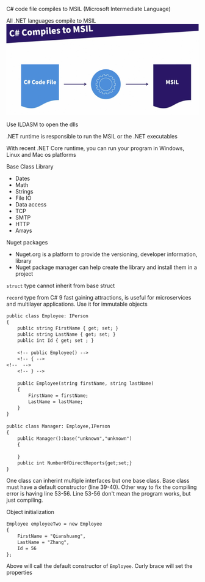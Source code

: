 C# code file compiles to MSIL (Microsoft Intermediate Language)

All .NET languages compile to MSIL
![](images/csharpcompiling.png)

Use ILDASM to open the dlls

.NET runtime is responsible to run the MSIL or the .NET executables

With recent .NET Core runtime, you can run your program in Windows, Linux and Mac os platforms

Base Class Library
- Dates
- Math
- Strings
- File IO
- Data access
- TCP
- SMTP
- HTTP
- Arrays


Nuget packages
- Nuget.org is a platform to provide the versioning, developer information, library
- Nuget package manager can help create the library and install them in a project

`struct` type cannot inherit from base struct

`record` type from C# 9 fast gaining attractions, is useful for microservices and multilayer applications. Use it for immutable objects

```
public class Employee: IPerson
{
    public string FirstName { get; set; }
    public string LastName { get; set; }
    public int Id { get; set ; }

    <!-- public Employee() -->
    <!-- { -->
<!--  -->
    <!-- } -->

    public Employee(string firstName, string lastName)
    {
        FirstName = firstName;
        LastName = lastName;
    }
}

public class Manager: Employee,IPerson
{
    public Manager():base("unknown","unknown")
    {

    }
    public int NumberOfDirectReports{get;set;}
}
```

One class can inherint multiple interfaces but one base class. Base class must have a default constructor (line 39-40). Other way to fix the compiling error is having line 53-56. Line 53-56 don't mean the program works, but just compiling.

Object initialization
```
Employee employeeTwo = new Employee
{   
    FirstName = "Qianshuang",
    LastName = "Zhang",
    Id = 56
};
```
Above will call the default constructor of `Employee`. Curly brace will set the properties